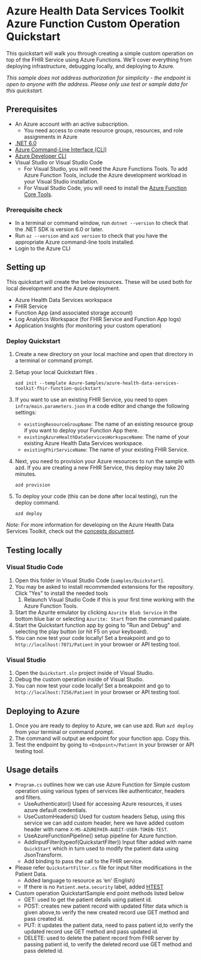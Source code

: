 <!-----
page_type: sample
languages:
- csharp
products:
- azure
- azure-healthcare-apis
description: Get started quickly with the Azure Health Data Services Toolkit on Azure Functions
----->
# Azure Health Data Services Toolkit Azure Function Custom Operation Quickstart

This quickstart will walk you through creating a simple custom operation on top of the FHIR Service using Azure Functions. We'll cover everything from deploying infrastructure, debugging locally, and deploying to Azure.

*This sample does not address authorization for simplicity - the endpoint is open to anyone with the address. Please only use test or sample data for this quickstart.*

## Prerequisites

- An Azure account with an active subscription.
  - You need access to create resource groups, resources, and role assignments in Azure
- [.NET 6.0](https://dotnet.microsoft.com/download)
- [Azure Command-Line Interface (CLI)](https://docs.microsoft.com/cli/azure/install-azure-cli)
- [Azure Developer CLI](https://docs.microsoft.com/azure/developer/azure-developer-cli/get-started?tabs=bare-metal%2Cwindows&pivots=programming-language-csharp#prerequisites)
- Visual Studio or Visual Studio Code
  - For Visual Studio, you will need the Azure Functions Tools. To add Azure Function Tools, include the Azure development workload in your Visual Studio installation.
  - For Visual Studio Code, you will need to install the [Azure Function Core Tools](https://docs.microsoft.com/azure/azure-functions/functions-run-local?tabs=v4%2Cwindows%2Ccsharp%2Cportal%2Cbash#install-the-azure-functions-core-tools).

### Prerequisite check

- In a terminal or command window, run `dotnet --version` to check that the .NET SDK is version 6.0 or later.
- Run `az --version` and `azd version` to check that you have the appropriate Azure command-line tools installed.
- Login to the Azure CLI

## Setting up

This quickstart will create the below resources. These will be used both for local development and the Azure deployment.

- Azure Health Data Services workspace
- FHIR Service
- Function App (and associated storage account)
- Log Analytics Workspace (for FHIR Service and Function App logs)
- Application Insights (for monitoring your custom operation)

### Deploy Quickstart

1. Create a new directory on your local machine and open that directory in a terminal or command prompt.
2. Setup your local Quickstart files .

    ```dotnetcli
    azd init --template Azure-Samples/azure-health-data-services-toolkit-fhir-function-quickstart
    ```

3. If you want to use an existing FHIR Service, you need to open `infra/main.parameters.json` in a code editor and change the following settings:

    - `existingResourceGroupName`: The name of an existing resource group if you want to deploy your Function App there.
    - `existingAzureHealthDataServicesWorkspaceName`: The name of your existing Azure Health Data Services workspace.
    - `existingFhirServiceName`: The name of your existing FHIR Service.

4. Next, you need to provision your Azure resources to run the sample with azd. If you are creating a new FHIR Service, this deploy may take 20 minutes.

    ```dotnetcli
    azd provision
    ```

5. To deploy your code (this can be done after local testing), run the deploy command.

    ```dotnetcli
    azd deploy
    ```

*Note*: For more information for developing on the Azure Health Data Services Toolkit, check out the [concepts document](https://github.com/microsoft/azure-health-data-services-toolkit/blob/main/docs/concepts.md).

## Testing locally

### Visual Studio Code

1. Open this folder in Visual Studio Code (`samples/Quickstart`).
2. You may be asked to install recommended extensions for the repository. Click "Yes" to install the needed tools
    1. Relaunch Visual Studio Code if this is your first time working with the Azure Function Tools.
3. Start the Azurite emulator by clicking `Azurite Blob Service` in the bottom blue bar or selecting `Azurite: Start` from the command palate.
4. Start the Quickstart function app by going to "Run and Debug" and selecting the play button (or hit F5 on your keyboard).
5. You can now test your code locally! Set a breakpoint and go to `http://localhost:7071/Patient` in your browser or API testing tool.

### Visual Studio

1. Open the `Quickstart.sln` project inside of Visual Studio.
2. Debug the custom operation inside of Visual Studio.
3. You can now test your code locally! Set a breakpoint and go to `http://localhost:7256/Patient` in your browser or API testing tool.

## Deploying to Azure

1. Once you are ready to deploy to Azure, we can use azd. Run `azd deploy` from your terminal or command prompt.
2. The command will output ae endpoint for your function app. Copy this.
3. Test the endpoint by going to `<Endpoint>/Patient` in your browser or API testing tool.

## Usage details

- `Program.cs` outlines how we can use Azure Function for Simple custom operation using various types of services like authenticator, headers and filters.
  - UseAuthenticator() Used for accessing Azure resources, it uses azure default credentials.
  - UseCustomHeaders()  Used  for custom headers Setup, using this service we can add custom header, here we have added custom header with name `X-MS-AZUREFHIR-AUDIT-USER-TOKEN-TEST`.
  - UseAzureFunctionPipeline() setup pipeline for Azure function.
  - AddInputFilter(typeof(QuickstartFilter)) Input filter added with name `QuickStart` which in turn used to modify the patient data using JsonTransform.
  - Add binding to pass the call to the FHIR service.
- Please refer `QuickstartFilter.cs` file for input filter modifications in the Patient Data.
  - Added language to resource as ‘en’ (English)
  - If there is no `Patient.meta.security` label, added [HTEST](https://www.hl7.org/fhir/resource-definitions.html#Meta.security)
- Custom operation QuickstartSample end point methods listed below 
  - GET: used to get the patient details using patient id.
  - POST: creates new patient record with updated filter data which is given above,to verify the new created record use GET method and pass created id.
  - PUT: it updates the patient data, need to pass patient id,to verify the updated record use GET method and pass updated id.
  - DELETE: used to delete the patient record from FHIR server by passing patient id, to verify the deleted record use GET method and pass deleted id.
